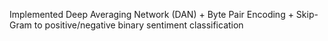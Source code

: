 Implemented Deep Averaging Network (DAN) + Byte Pair Encoding + Skip-Gram to positive/negative binary sentiment classification
